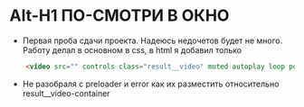 # Alt-H1 ПО-СМОТРИ В ОКНО

* Первая проба сдачи проекта. Надеюсь недочетов будет не много. Работу делал в основном в css, в html я добавил только 
```html
    <video src="" controls class="result__video" muted autoplay loop poster=""></video>
``` 
* Не разобраля с preloader и error как их разместить относительно result__video-container
